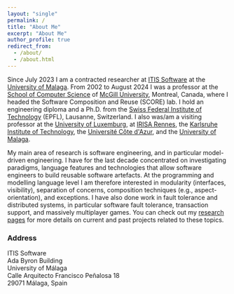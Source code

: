 ```yaml
---
layout: "single"
permalink: /
title: "About Me"
excerpt: "About Me"
author_profile: true
redirect_from: 
  - /about/
  - /about.html
---
```


Since July 2023 I am a contracted researcher at [ITIS Software](https://itis.uma.es/) at the [University of Malaga](https://www.uma.es/). From 2002 to August 2024 I was a professor at the [School of Computer Science](http:www.cs.mcgill.ca/) of [McGill University](https://www.mcgill.ca), Montreal, Canada, where I headed the Software Composition and Reuse (SCORE) lab. I hold an engineering diploma and a Ph.D. from the [Swiss Federal Institute of Technology](https://www.epfl.ch/) (EPFL), Lausanne, Switzerland. I also was/am a visiting professor at the [University of Luxemburg](https://wwwen.uni.lu), at [IRISA Rennes](http://www.irisa.fr/en), the [Karlsruhe Institute of Technology](https://www.kit.edu), the [Université Côte d'Azur](https://univ-cotedazur.eu), and the [University of Malaga](https://www.uma.es/).

My main area of research is software engineering, and in particular model-driven engineering. I have for the last decade concentrated on investigating paradigms, language features and technologies that allow software engineers to build reusable software artefacts. At the programming and modelling language level I am therefore interested in modularity (interfaces, visibility), separation of concerns, composition techniques (e.g., aspect-orientation), and exceptions. I have also done work in fault tolerance and distributed systems, in particular software fault tolerance, transaction support, and massively multiplayer games. You can check out my [research pages](/portfolio/) for more details on current and past projects related to these topics.

### Address

ITIS Software<br>
Ada Byron Building<br>
University of Málaga<br>
Calle Arquitecto Francisco Peñalosa 18<br>
29071 Málaga, Spain<br>
